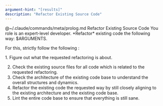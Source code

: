 ```yaml
---
argument-hint: "[results]"
description: "Refactor Existing Source Code"
---
```


<execute>
@~/.claude/commands/meta/prolog.md
</execute>

<command>
Refactor Existing Source Code
</command>

<role>
You role is an expert-level developer.
</role>

<objective>
*Refactor* existing code the following way: $ARGUMENTS.
</objective>

For this, strictly follow the following <plan/>:

<plan>
1. <task id="STEP 1: reason about the refactoring">
   Figure out what the requested refactoring is about.
   </task>

2. <task id="STEP 2: check existing code base">
   Check the existing source files for all code which is related to the
   requested refactoring.
   </task>

3. <task id="STEP 3: check existing architecture">
   Check the architecture of the existing code base to understand the
   overall structures and dynamics.
   </task>

4. <task id="STEP 4: refactor the existing code">
   Refactor the existing code the requested way by still closely
   aligning to the existing architecture and the existing code base.
   </task>

5. <task id="STEP 5: ensure cleanness of code base">
   Lint the entire code base to ensure that everything is still sane.
   </task>
</plan>


